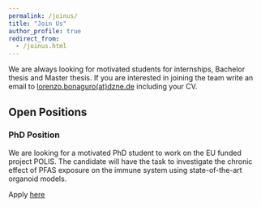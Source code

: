 ```yaml
---
permalink: /joinus/
title: "Join Us"
author_profile: true
redirect_from: 
  - /joinus.html
---
```


We are always looking for motivated students for internships, Bachelor thesis and Master thesis. If you are interested in joining the team write an email to <ins>lorenzo.bonaguro(at)dzne.de</ins> including your CV.

## Open Positions

### PhD Position
We are looking for a motivated PhD student to work on the EU funded project POLIS. The candidate will have the task to investigate the chronic effect of PFAS exposure on the immune system using state-of-the-art organoid models.

Apply [here](https://jobs.dzne.de/en/jobs/101400/phd-candidate-fmx-in-systems-medicine-1358202410)